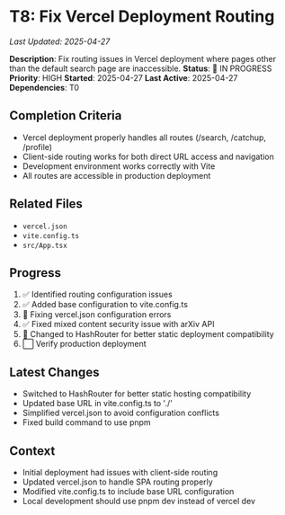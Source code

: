 # T8: Fix Vercel Deployment Routing
*Last Updated: 2025-04-27*

**Description**: Fix routing issues in Vercel deployment where pages other than the default search page are inaccessible.
**Status**: 🔄 IN PROGRESS
**Priority**: HIGH
**Started**: 2025-04-27
**Last Active**: 2025-04-27
**Dependencies**: T0

## Completion Criteria
- Vercel deployment properly handles all routes (/search, /catchup, /profile)
- Client-side routing works for both direct URL access and navigation
- Development environment works correctly with Vite
- All routes are accessible in production deployment

## Related Files
- `vercel.json`
- `vite.config.ts`
- `src/App.tsx`

## Progress
1. ✅ Identified routing configuration issues
2. ✅ Added base configuration to vite.config.ts
3. 🔄 Fixing vercel.json configuration errors
4. ✅ Fixed mixed content security issue with arXiv API
5. 🔄 Changed to HashRouter for better static deployment compatibility
6. ⬜ Verify production deployment

## Latest Changes
- Switched to HashRouter for better static hosting compatibility
- Updated base URL in vite.config.ts to './'
- Simplified vercel.json to avoid configuration conflicts
- Fixed build command to use pnpm

## Context
- Initial deployment had issues with client-side routing
- Updated vercel.json to handle SPA routing properly
- Modified vite.config.ts to include base URL configuration
- Local development should use pnpm dev instead of vercel dev